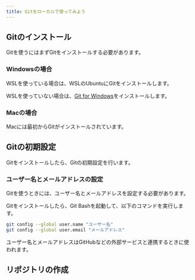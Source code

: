 ```yaml
---
title: Gitをローカルで使ってみよう
---
```


## Gitのインストール

Gitを使うにはまずGitをインストールする必要があります。

### Windowsの場合

WSLを使っている場合は、WSLのUbuntuにGitをインストールします。

WSLを使っていない場合は、[Git for Windows](https://gitforwindows.org/)をインストールします。

### Macの場合

Macには最初からGitがインストールされています。

## Gitの初期設定

Gitをインストールしたら、Gitの初期設定を行います。

### ユーザー名とメールアドレスの設定

Gitを使うときには、ユーザー名とメールアドレスを設定する必要があります。

Gitをインストールしたら、Git Bashを起動して、以下のコマンドを実行します。

```bash
git config --global user.name "ユーザー名"
git config --global user.email "メールアドレス"
```

ユーザー名とメールアドレスはGitHubなどの外部サービスと連携するときに使われます。

## リポジトリの作成
